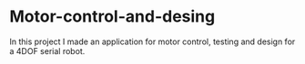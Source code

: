 # Motor-control-and-desing
In this project I made an application for motor control, testing and design for a 4DOF serial robot.
